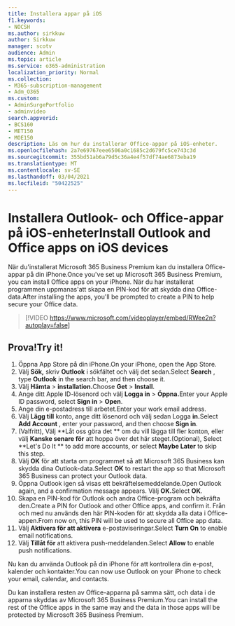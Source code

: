 ```yaml
---
title: Installera appar på iOS
f1.keywords:
- NOCSH
ms.author: sirkkuw
author: Sirkkuw
manager: scotv
audience: Admin
ms.topic: article
ms.service: o365-administration
localization_priority: Normal
ms.collection:
- M365-subscription-management
- Adm_O365
ms.custom:
- AdminSurgePortfolio
- adminvideo
search.appverid:
- BCS160
- MET150
- MOE150
description: Läs om hur du installerar Office-appar på iOS-enheter.
ms.openlocfilehash: 2a7e69767eee6506a0c1685c2d679fc5ce743c3d
ms.sourcegitcommit: 355bd51ab6a79d5c36a4e4f57df74ae6873eba19
ms.translationtype: MT
ms.contentlocale: sv-SE
ms.lasthandoff: 03/04/2021
ms.locfileid: "50422525"
---
```

# <a name="install-outlook-and-office-apps-on-ios-devices"></a><span data-ttu-id="f828d-103">Installera Outlook- och Office-appar på iOS-enheter</span><span class="sxs-lookup"><span data-stu-id="f828d-103">Install Outlook and Office apps on iOS devices</span></span>

<span data-ttu-id="f828d-104">När du&#39;installerat Microsoft 365 Business Premium kan du installera Office-appar på din iPhone.</span><span class="sxs-lookup"><span data-stu-id="f828d-104">Once you&#39;ve set up Microsoft 365 Business Premium, you can install Office apps on your iPhone.</span></span> <span data-ttu-id="f828d-105">När du har installerat programmen uppmanas&#39;att skapa en PIN-kod för att skydda dina Office-data.</span><span class="sxs-lookup"><span data-stu-id="f828d-105">After installing the apps, you&#39;ll be prompted to create a PIN to help secure your Office data.</span></span>

> [!VIDEO https://www.microsoft.com/videoplayer/embed/RWee2n?autoplay=false]

## <a name="try-it"></a><span data-ttu-id="f828d-106">Prova!</span><span class="sxs-lookup"><span data-stu-id="f828d-106">Try it!</span></span>

1. <span data-ttu-id="f828d-107">Öppna App Store på din iPhone.</span><span class="sxs-lookup"><span data-stu-id="f828d-107">On your iPhone, open the App Store.</span></span>
2. <span data-ttu-id="f828d-108">Välj  **Sök,** skriv  **Outlook** i sökfältet och välj det sedan.</span><span class="sxs-lookup"><span data-stu-id="f828d-108">Select  **Search** , type  **Outlook** in the search bar, and then choose it.</span></span>
3. <span data-ttu-id="f828d-109">Välj **Hämta**   >   **installation.**</span><span class="sxs-lookup"><span data-stu-id="f828d-109">Choose  **Get**  >  **Install**.</span></span>
4. <span data-ttu-id="f828d-110">Ange ditt Apple ID-lösenord och välj **Logga in**  >   **Öppna.**</span><span class="sxs-lookup"><span data-stu-id="f828d-110">Enter your Apple ID password, select **Sign in** >  **Open**.</span></span>
5. <span data-ttu-id="f828d-111">Ange din e-postadress till arbetet.</span><span class="sxs-lookup"><span data-stu-id="f828d-111">Enter your work email address.</span></span>
6. <span data-ttu-id="f828d-112">Välj **Lägg till** konto, ange ditt lösenord och välj sedan Logga **in.**</span><span class="sxs-lookup"><span data-stu-id="f828d-112">Select  **Add Account** , enter your password, and then choose  **Sign in**.</span></span>
7. <span data-ttu-id="f828d-113">(Valfritt), Välj \*\*Låt oss göra det \*\* om du vill lägga till fler konton, eller välj  **Kanske senare för**  att hoppa över det här steget.</span><span class="sxs-lookup"><span data-stu-id="f828d-113">(Optional), Select  \*\*Let's Do It \*\* to add more accounts, or select  **Maybe Later**  to skip this step.</span></span>
8. <span data-ttu-id="f828d-114">Välj  **OK** för att starta om programmet så att Microsoft 365 Business kan skydda dina Outlook-data.</span><span class="sxs-lookup"><span data-stu-id="f828d-114">Select  **OK** to restart the app so that Microsoft 365 Business  can protect your Outlook data.</span></span>
9. <span data-ttu-id="f828d-115">Öppna Outlook igen så visas ett bekräftelsemeddelande.</span><span class="sxs-lookup"><span data-stu-id="f828d-115">Open Outlook again, and a confirmation message appears.</span></span> <span data-ttu-id="f828d-116">Välj **OK.**</span><span class="sxs-lookup"><span data-stu-id="f828d-116">Select  **OK**.</span></span>
10. <span data-ttu-id="f828d-117">Skapa en PIN-kod för Outlook och andra Office-program och bekräfta den.</span><span class="sxs-lookup"><span data-stu-id="f828d-117">Create a PIN for Outlook and other Office apps, and confirm it.</span></span> <span data-ttu-id="f828d-118">Från och med nu används den här PIN-koden för att skydda alla data i Office-appen.</span><span class="sxs-lookup"><span data-stu-id="f828d-118">From now on, this PIN will be used to secure all Office app data.</span></span>
11. <span data-ttu-id="f828d-119">Välj  **Aktivera för att aktivera**  e-postaviseringar.</span><span class="sxs-lookup"><span data-stu-id="f828d-119">Select  **Turn On**  to enable email notifications.</span></span>
12. <span data-ttu-id="f828d-120">Välj  **Tillåt för** att aktivera push-meddelanden.</span><span class="sxs-lookup"><span data-stu-id="f828d-120">Select  **Allow** to enable push notifications.</span></span>

<span data-ttu-id="f828d-121">Nu kan du använda Outlook på din iPhone för att kontrollera din e-post, kalender och kontakter.</span><span class="sxs-lookup"><span data-stu-id="f828d-121">You can now use Outlook on your iPhone to check your email, calendar, and contacts.</span></span>

<span data-ttu-id="f828d-122">Du kan installera resten av Office-apparna på samma sätt, och data i de apparna skyddas av Microsoft 365 Business Premium.</span><span class="sxs-lookup"><span data-stu-id="f828d-122">You can install the rest of the Office apps in the same way and the data in those apps will be protected by Microsoft 365 Business Premium.</span></span>